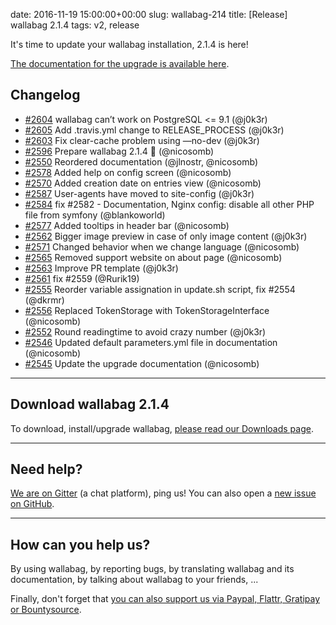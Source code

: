 date: 2016-11-19 15:00:00+00:00
slug: wallabag-214
title: [Release] wallabag 2.1.4
tags: v2, release

It's time to update your wallabag installation, 2.1.4 is here!

[The documentation for the upgrade is available here](http://doc.wallabag.org/en/master/user/upgrade.html).  

## Changelog

- [#2604](https://github.com/wallabag/wallabag/pull/2604) wallabag can’t work on PostgreSQL <= 9.1 (@j0k3r)
- [#2605](https://github.com/wallabag/wallabag/pull/2605) Add .travis.yml change to RELEASE_PROCESS (@j0k3r)
- [#2603](https://github.com/wallabag/wallabag/pull/2603) Fix clear-cache problem using —no-dev (@j0k3r)
- [#2596](https://github.com/wallabag/wallabag/pull/2596) Prepare wallabag 2.1.4 :rocket: (@nicosomb)
- [#2550](https://github.com/wallabag/wallabag/pull/2550) Reordered documentation (@jlnostr, @nicosomb)
- [#2578](https://github.com/wallabag/wallabag/pull/2578) Added help on config screen (@nicosomb)
- [#2570](https://github.com/wallabag/wallabag/pull/2570) Added creation date on entries view (@nicosomb)
- [#2587](https://github.com/wallabag/wallabag/pull/2587) User-agents have moved to site-config (@j0k3r)
- [#2584](https://github.com/wallabag/wallabag/pull/2584) fix #2582 - Documentation, Nginx config: disable all other PHP file from symfony (@blankoworld)
- [#2577](https://github.com/wallabag/wallabag/pull/2577) Added tooltips in header bar (@nicosomb)
- [#2562](https://github.com/wallabag/wallabag/pull/2562) Bigger image preview in case of only image content (@j0k3r)
- [#2571](https://github.com/wallabag/wallabag/pull/2571) Changed behavior when we change language (@nicosomb)
- [#2565](https://github.com/wallabag/wallabag/pull/2565) Removed support website on about page (@nicosomb)
- [#2563](https://github.com/wallabag/wallabag/pull/2563) Improve PR template (@j0k3r)
- [#2561](https://github.com/wallabag/wallabag/pull/2561) fix #2559 (@Rurik19)
- [#2555](https://github.com/wallabag/wallabag/pull/2555) Reorder variable assignation in update.sh script, fix #2554 (@dkrmr)
- [#2556](https://github.com/wallabag/wallabag/pull/2556) Replaced TokenStorage with TokenStorageInterface (@nicosomb)
- [#2552](https://github.com/wallabag/wallabag/pull/2552) Round readingtime to avoid crazy number (@j0k3r)
- [#2546](https://github.com/wallabag/wallabag/pull/2546) Updated default parameters.yml file in documentation (@nicosomb)
- [#2545](https://github.com/wallabag/wallabag/pull/2545) Update the upgrade documentation (@nicosomb)

<hr />

## Download wallabag 2.1.4

To download, install/upgrade wallabag, [please read our Downloads page](https://www.wallabag.org/pages/download-wallabag.html).

<hr />

## Need help?

[We are on Gitter](https://gitter.im/wallabag/wallabag) (a chat platform), ping us! You can also open a [new issue on GitHub](https://github.com/wallabag/wallabag/issues/new).

<hr />

## How can you help us?

By using wallabag, by reporting bugs, by translating wallabag and its documentation, by talking about wallabag to your friends, ...

Finally, don't forget that [you can also support us via Paypal, Flattr, Gratipay or Bountysource](https://www.wallabag.org/pages/donations.html).
